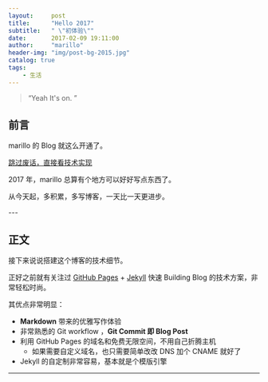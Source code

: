 ```yaml
---
layout:     post
title:      "Hello 2017"
subtitle:   " \"初体验\""
date:       2017-02-09 19:11:00
author:     "marillo"
header-img: "img/post-bg-2015.jpg"
catalog: true
tags:
    - 生活
---
```


> “Yeah It's on. ”


## 前言

marillo 的 Blog 就这么开通了。

[跳过废话，直接看技术实现 ](#build) 



2017 年，marillo 总算有个地方可以好好写点东西了。


从今天起，多积累，多写博客，一天比一天更进步。


<p id = "build"></p>
---

## 正文

接下来说说搭建这个博客的技术细节。  

正好之前就有关注过 [GitHub Pages](https://pages.github.com/) + [Jekyll](http://jekyllrb.com/) 快速 Building Blog 的技术方案，非常轻松时尚。

其优点非常明显：

* **Markdown** 带来的优雅写作体验
* 非常熟悉的 Git workflow ，**Git Commit 即 Blog Post**
* 利用 GitHub Pages 的域名和免费无限空间，不用自己折腾主机
	* 如果需要自定义域名，也只需要简单改改 DNS 加个 CNAME 就好了 
* Jekyll 的自定制非常容易，基本就是个模版引擎




---




